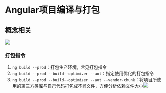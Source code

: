 # Angular项目编译与打包
## 概念相关
![](https://gitee.com/huanshenga/myimg/raw/master/PicGo/20201115184006.png)

### 打包指令
1. `ng build --prod`：打包生产环境，常见打包指令
2. `ng build --prod --build--optimizer --aot`：指定使用优化的打包指令
3. `ng build --prod --build--optimizer --aot --vendor-chunk`：将项目所使用的第三方类库与自己代码打包成不同文件，方便分析依赖文件大小![](https://gitee.com/huanshenga/myimg/raw/master/PicGo/20201115184304.png)